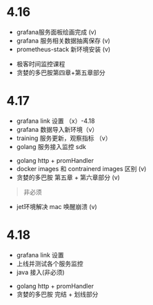 # 4.16

* grafana服务面板绘画完成 (v)
* grafana 服务相关数据抽离保存 (v)
* prometheus-stack 新环境安装 (v)

> 

* 极客时间监控课程
* 贪婪的多巴胺第四章+第五章部分

# 4.17
* grafana link 设置 （x）-4.18
* grafana 数据导入新环境（v）
* training 服务更新，观察指标 （v）
* golang 服务接入监控 sdk
> 
* golang http + promHandler
* docker images 和 contrainerd images 区别 (v)
* 贪婪的多巴胺  第五章 + 第六章部分 (v)

> 非必须
* jet环境解决 mac 唤醒崩溃 (v)

# 4.18

* grafana link 设置
* 上线并测试各个服务监控
* java 接入(非必须)

>
* golang http + promHandler
* 贪婪的多巴胺 完结 + 划线部分


